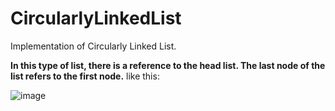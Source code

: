 # CircularlyLinkedList
Implementation of Circularly Linked List.

**In this type of list, there is a reference to the head list. The last node of the list refers to the first node.**
like this:

![image](https://github.com/pouyaardehkhani/Advance-Programing-Course-Exercises-JAVA/blob/main/HW3%20-%20Taylor%20Series/formula.jpg)
